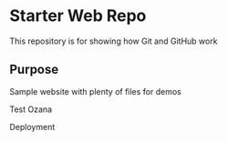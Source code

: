 # Starter Web Repo

This repository is for showing how Git and GitHub work

## Purpose

Sample website with plenty of files for demos

Test Ozana

Deployment